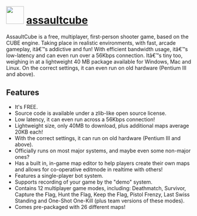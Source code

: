 ﻿# <img src="https://cdn.jsdelivr.net/gh/chocolatey/chocolatey-coreteampackages@edba4a5849ff756e767cba86641bea97ff5721fe/icons/assaultcube.png" width="48" height="48"/> [assaultcube](https://chocolatey.org/packages/assaultcube)


AssaultCube is a free, multiplayer, first-person shooter game, based on the CUBE engine. Taking place in realistic environments, with fast, arcade gameplay, itâ€™s addictive and fun! With efficient bandwidth usage, itâ€™s low-latency and can even run over a 56Kbps connection. Itâ€™s tiny too, weighing in at a lightweight 40 MB package available for Windows, Mac and Linux. On the correct settings, it can even run on old hardware (Pentium III and above).

## Features

- It's FREE.
- Source code is available under a zlib-like open source license.
- Low latency, it can even run across a 56Kbps connection!
- Lightweight size, only 40MB to download, plus additional maps average 20KB each!
- With the correct settings, it can run on old hardware (Pentium III and above).
- Officially runs on most major systems, and maybe even some non-major ones?
- Has a built in, in-game map editor to help players create their own maps and allows for co-operative editmode in realtime with others!
- Features a single-player bot system.
- Supports recording of your game by the "demo" system.
- Contains 12 multiplayer game modes, including: Deathmatch, Survivor, Capture the Flag, Hunt the Flag, Keep the Flag, Pistol Frenzy, Last Swiss Standing and One-Shot One-Kill (plus team versions of these modes).
- Comes pre-packaged with 26 different maps!

